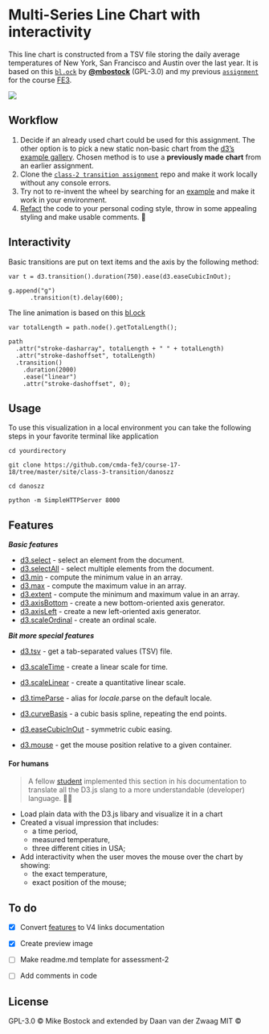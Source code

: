 # Multi-Series Line Chart with interactivity

This line chart is constructed from a TSV file storing the daily average temperatures of New York, San Francisco and Austin over the last year. It is based on this [`bl.ock`][block] by [**@mbostock**][block-author] (GPL-3.0) and my previous [`assignment`][previous-assignment] for the course [FE3](course-url).

[![][cover]][usage-link]

## Workflow

1. Decide if an already used chart could be used for this assignment. The other option is to pick a new static non-basic chart from the [d3’s example gallery](https://github.com/d3/d3/wiki/Gallery). Chosen method is to use a **previously made chart** from an earlier assignment.
2. Clone the [`class-2 transition assignment`][previous-assignment] repo and make it work locally without any console errors.
3. Try not to re-invent the wheel by searching for an [example](https://stackoverflow.com/questions/34886070/multiseries-line-chart-with-mouseover-tooltip) and make it work in your environment.
4. [Refact](https://en.wikipedia.org/wiki/Code_refactoring) the code to your personal coding style, throw in some appealing styling and make usable comments. 🔨



## Interactivity

Basic transitions are put on text items and the axis by the following method:

```
var t = d3.transition().duration(750).ease(d3.easeCubicInOut);

g.append("g")
	  .transition(t).delay(600);

```

The line animation is based on this [bl.ock](https://bl.ocks.org/duopixel/4063326)

```
var totalLength = path.node().getTotalLength();

path
  .attr("stroke-dasharray", totalLength + " " + totalLength)
  .attr("stroke-dashoffset", totalLength)
  .transition()
    .duration(2000)
    .ease("linear")
    .attr("stroke-dashoffset", 0);

```


## Usage

To use this visualization in a local environment you can take the following steps in your favorite terminal like application

```
cd yourdirectory

```

```
git clone https://github.com/cmda-fe3/course-17-18/tree/master/site/class-3-transition/danoszz

```

```
cd danoszz

```

```
python -m SimpleHTTPServer 8000

```

## Features

***Basic features***

* [d3.select](https://github.com/d3/d3-selection/blob/master/README.md#select) - select an element from the document.
* [d3.selectAll](https://github.com/d3/d3-selection/blob/master/README.md#selectAll) - select multiple elements from the document.
* [d3.min](https://github.com/d3/d3-array/blob/master/README.md#min) - compute the minimum value in an array.
* [d3.max](https://github.com/d3/d3-array/blob/master/README.md#max) - compute the maximum value in an array.
* [d3.extent](https://github.com/d3/d3-array/blob/master/README.md#extent) - compute the minimum and maximum value in an array.
* [d3.axisBottom](https://github.com/d3/d3-axis/blob/master/README.md#axisBottom) - create a new bottom-oriented axis generator.
* [d3.axisLeft](https://github.com/d3/d3-axis/blob/master/README.md#axisLeft) - create a new left-oriented axis generator.
* [d3.scaleOrdinal](https://github.com/d3/d3-scale/blob/master/README.md#scaleOrdinal) - create an ordinal scale.


***Bit more special features***

* [d3.tsv](https://github.com/d3/d3-request/blob/master/README.md#tsv) - get a tab-separated values (TSV) file.

* [d3.scaleTime](https://github.com/d3/d3-scale/blob/master/README.md#scaleTime) - create a linear scale for time.
* [d3.scaleLinear](https://github.com/d3/d3-scale/blob/master/README.md#scaleLinear) - create a quantitative linear scale.
* [d3.timeParse](https://github.com/d3/d3-time-format/blob/master/README.md#timeParse) - alias for *locale*.parse on the default locale.
* [d3.curveBasis](https://github.com/d3/d3-shape/blob/master/README.md#curveBasis) - a cubic basis spline, repeating the end points.
* [d3.easeCubicInOut](https://github.com/d3/d3-ease/blob/master/README.md#easeCubicInOut) - symmetric cubic easing.
* [d3.mouse](https://github.com/d3/d3-selection/blob/master/README.md#mouse) - get the mouse position relative to a given container.


#### For humans

> A fellow [student](https://github.com/vriesm060/fe3-assessment-1#features-humans-can-understand) implemented this section in his documentation to translate all the D3.js slang to a more understandable (developer) language. 👨‍💻

* Load plain data with the D3.js libary and visualize it in a chart
* Created a visual impression that includes:
  * a time period,
  * measured temperature,
  * three different cities in USA;
* Add interactivity when the user moves the mouse over the chart by showing:
	* the exact temperature,
	* exact position of the mouse;

## To do

* [x] Convert [features](#features) to V4 links documentation
* [x] Create preview image
* [ ] Make readme.md template for assessment-2
* [ ] Add comments in code



## License

GPL-3.0 © Mike Bostock and extended by Daan van der Zwaag MIT ©

[block]: https://bl.ocks.org/mbostock/3884955

[block-author]: https://github.com/mbostock

[cover]: preview.png

[previous-assignment]: https://github.com/cmda-fe3/course-17-18/tree/master/site/class-3-transition/danoszz

[course-url]: https://cmda-fe3.github.io/course-17-18

[usage-link]: #usage
